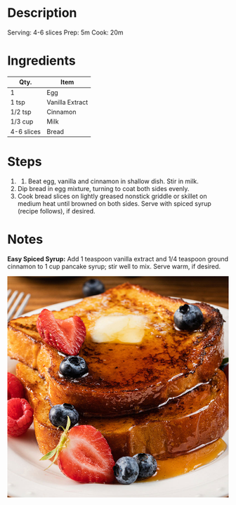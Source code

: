 # Description #
Serving: 4-6 slices
Prep: 5m
Cook: 20m

# Ingredients #
|    Qty.    |             Item             |
| ---------- | ---------------------------- |
|          1 |                          Egg |
|      1 tsp |              Vanilla Extract |
|    1/2 tsp |                     Cinnamon |
|    1/3 cup |                         Milk |
| 4-6 slices |                        Bread |

# Steps #
1. 1.  Beat egg, vanilla and cinnamon in shallow dish. Stir in milk.  
2.  Dip bread in egg mixture, turning to coat both sides evenly.  
3.  Cook bread slices on lightly greased nonstick griddle or skillet on medium heat until browned on both sides. Serve with spiced syrup (recipe follows), if desired.

# Notes #
**Easy Spiced Syrup:** Add 1 teaspoon vanilla extract and 1/4 teaspoon ground cinnamon to 1 cup pancake syrup; stir well to mix. Serve warm, if desired.

![french_toast_800x800](img/french_toast_800x800.jpg)
